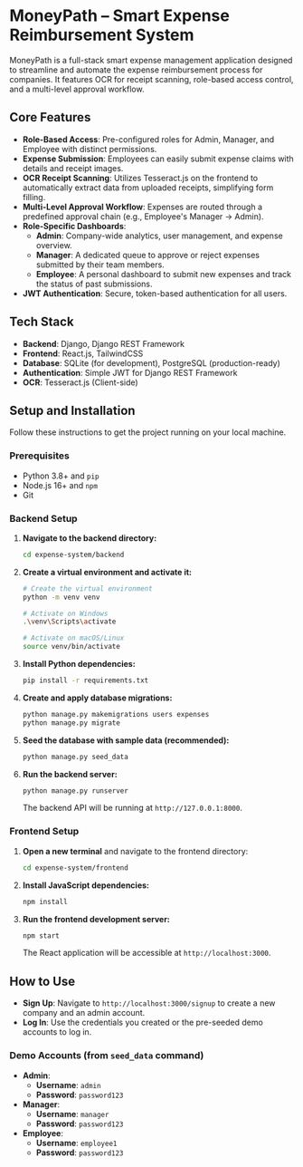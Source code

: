 # MoneyPath – Smart Expense Reimbursement System

MoneyPath is a full-stack smart expense management application designed to streamline and automate the expense reimbursement process for companies. It features OCR for receipt scanning, role-based access control, and a multi-level approval workflow.

## Core Features

-   **Role-Based Access**: Pre-configured roles for Admin, Manager, and Employee with distinct permissions.
-   **Expense Submission**: Employees can easily submit expense claims with details and receipt images.
-   **OCR Receipt Scanning**: Utilizes Tesseract.js on the frontend to automatically extract data from uploaded receipts, simplifying form filling.
-   **Multi-Level Approval Workflow**: Expenses are routed through a predefined approval chain (e.g., Employee's Manager -> Admin).
-   **Role-Specific Dashboards**:
    -   **Admin**: Company-wide analytics, user management, and expense overview.
    -   **Manager**: A dedicated queue to approve or reject expenses submitted by their team members.
    -   **Employee**: A personal dashboard to submit new expenses and track the status of past submissions.
-   **JWT Authentication**: Secure, token-based authentication for all users.

## Tech Stack

-   **Backend**: Django, Django REST Framework
-   **Frontend**: React.js, TailwindCSS
-   **Database**: SQLite (for development), PostgreSQL (production-ready)
-   **Authentication**: Simple JWT for Django REST Framework
-   **OCR**: Tesseract.js (Client-side)

## Setup and Installation

Follow these instructions to get the project running on your local machine.

### Prerequisites

-   Python 3.8+ and `pip`
-   Node.js 16+ and `npm`
-   Git

### Backend Setup

1.  **Navigate to the backend directory:**
    ```bash
    cd expense-system/backend
    ```

2.  **Create a virtual environment and activate it:**
    ```bash
    # Create the virtual environment
    python -m venv venv

    # Activate on Windows
    .\venv\Scripts\activate

    # Activate on macOS/Linux
    source venv/bin/activate
    ```

3.  **Install Python dependencies:**
    ```bash
    pip install -r requirements.txt
    ```

4.  **Create and apply database migrations:**
    ```bash
    python manage.py makemigrations users expenses
    python manage.py migrate
    ```

5.  **Seed the database with sample data (recommended):**
    ```bash
    python manage.py seed_data
    ```

6.  **Run the backend server:**
    ```bash
    python manage.py runserver
    ```
    The backend API will be running at `http://127.0.0.1:8000`.

### Frontend Setup

1.  **Open a new terminal** and navigate to the frontend directory:
    ```bash
    cd expense-system/frontend
    ```

2.  **Install JavaScript dependencies:**
    ```bash
    npm install
    ```

3.  **Run the frontend development server:**
    ```bash
    npm start
    ```
    The React application will be accessible at `http://localhost:3000`.

## How to Use

-   **Sign Up**: Navigate to `http://localhost:3000/signup` to create a new company and an admin account.
-   **Log In**: Use the credentials you created or the pre-seeded demo accounts to log in.

### Demo Accounts (from `seed_data` command)

-   **Admin**:
    -   **Username**: `admin`
    -   **Password**: `password123`
-   **Manager**:
    -   **Username**: `manager`
    -   **Password**: `password123`
-   **Employee**:
    -   **Username**: `employee1`
    -   **Password**: `password123`
